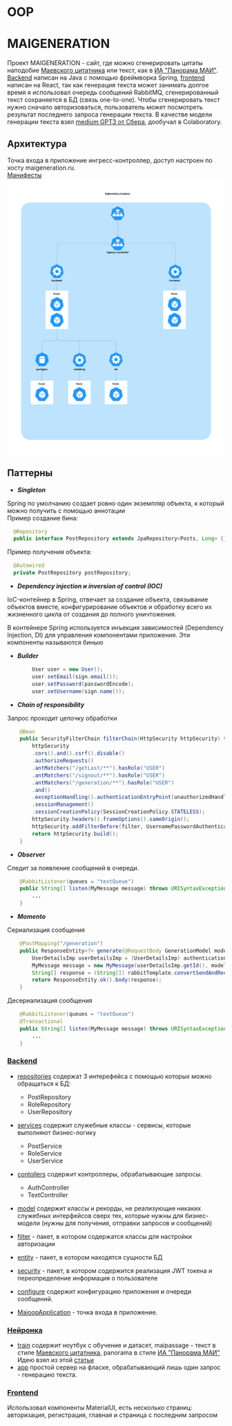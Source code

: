 # OOP
# MAIGENERATION
Проект MAIGENERATION - сайт, где можно сгенерировать цитаты наподобие [Маевского цитатника](https://vk.com/maipassage) или текст, как в [ИА "Панорама МАИ"](https://vk.com/ia_panorama_mai). [Backend](maioop) написан на Java с помощью фреймворка Spring, [frontend](front) написан на React, так как генерация текста может занимать долгое время я использовал очередь сообщений RabbitMQ, сгенерированный текст сохраняется в БД (связь one-to-one). Чтобы сгенерировать текст нужно сначало авторизоваться, пользователь может посмотреть результат последнего запроса генерации текста. В качестве модели генерации текста взял [medium GPT3 от Сбера](https://huggingface.co/sberbank-ai/rugpt3medium_based_on_gpt2), дообучал в Colaboratory.     

## Архитектура
Точка входа в приложение ингресс-контроллер, доступ настроен по хосту maigeneration.ru.\
[Манифесты](manifests)
![](img/kuber.png)

## Паттерны
  - ***Singleton***

Spring по умолчанию создает ровно один экземпляр объекта, к который можно получить с помощью аннотации\
Пример создание бина:
```Java
  @Repository
  public interface PostRepository extends JpaRepository<Posts, Long> {}
```
  Пример получения объекта:  
```Java
  @Autowired
  private PostRepository postRepository;
  ```
  - ***Dependency injection и inversion of control (IOC)***

IoC-контейнер в Spring, отвечает за создание объекта, связывание объектов вместе, конфигурирование объектов и обработку всего их жизненного цикла от создания до полного уничтожения.


В контейнере Spring используется инъекция зависимостей (Dependency Injection, DI) для управления компонентами приложения. Эти компоненты называются биныю
  - ***Builder***
```java
        User user = new User();
        user.setEmail(sign.email());
        user.setPassword(passwordEncode);
        user.setUsername(sign.name());
```

  - ***Chain of responsibility***

Запрос проходит цепочку обработки
```java
    @Bean
    public SecurityFilterChain filterChain(HttpSecurity httpSecurity) throws Exception {
        httpSecurity
        .cors().and().csrf().disable()
        .authorizeRequests()
        .antMatchers("/getLast/**").hasRole("USER")
        .antMatchers("/signout/**").hasRole("USER")
        .antMatchers("/generation/**").hasRole("USER")
        .and()
        .exceptionHandling().authenticationEntryPoint(unauthorizedHandler).and()
        .sessionManagement()
        .sessionCreationPolicy(SessionCreationPolicy.STATELESS);
        httpSecurity.headers().frameOptions().sameOrigin();
        httpSecurity.addFilterBefore(filter, UsernamePasswordAuthenticationFilter.class);
        return httpSecurity.build();
    }
```
  - ***Observer***

Следит за появление сообщений в очереди.
```java
    @RabbitListener(queues = "textQueue")
    public String[] listen(MyMessage message) throws URISyntaxException {
        ...
    }
```
  - ***Momento***

Сериализация сообщения
```java
    @PostMapping("/generation")
    public ResponseEntity<?> generate(@RequestBody GenerationModel model, Authentication authentication) throws URISyntaxException {
        UserDetailsImp userDetailsImp = (UserDetailsImp) authentication.getPrincipal();
        MyMessage message = new MyMessage(userDetailsImp.getId(), model.getCount(), List.of(new String[]{model.getText()}), model.getAuthor());
        String[] response = (String[]) rabbitTemplate.convertSendAndReceive(exchange.getName(), "rpc", message);
        return ResponseEntity.ok().body(response);
    }
```
Десериализация сообщения
```java
    @RabbitListener(queues = "textQueue")
    @Transactional
    public String[] listen(MyMessage message) throws URISyntaxException {
        ...
    }
```

### [Backend](maioop)
- [repositories](maioop/src/main/java/com/mai/maioop/repositories) содержат 3 интерефейса с помощью которых можно обращаться к БД: 
  - PostRepository
  - RoleRepository
  - UserRepository

- [services](maioop/src/main/java/com/mai/maioop/services) содержит служебные классы - сервисы, которые выполняют бизнес-логику
  - PostService
  - RoleService
  - UserService

- [contollers](maioop/src/main/java/com/mai/maioop/contollers) содержит контроллеры, обрабатывающие запросы.
    - AuthController
    - TextController

- [model](maioop/src/main/java/com/mai/maioop/model) содержит классы и рекорды, не реализующие никаких служебных интерфейсов сверх тех, которые нужны для бизнес-модели (нужны для получения, отправки запросов и сообщений)

- [filter](maioop/src/main/java/com/mai/maioop/filter) - пакет, в котором содержатся классы для настройки авторизации

- [entity](maioop/src/main/java/com/mai/maioop/entity) - пакет, в котором находятся сущности БД

- [security](maioop/src/main/java/com/mai/maioop/security) - пакет, в котором содержится реализация JWT токена и переопределение информация о пользователе 

- [configure](maioop/src/main/java/com/mai/maioop/configure) содержит конфигурацию приложения и очереди сообщений.

- [MaioopApplication](maioop/src/main/java/com/mai/maioop/MaioopApplication.java) - точка входа в приложение.

### [Нейронка](ServerML)
- [train](ServerML/train) содержит ноутбук с обучение и датасет, maipassage - текст в стиле [Маевского цитатника](https://vk.com/maipassage), panorama в стиле [ИА "Панорама МАИ"](https://vk.com/ia_panorama_mai)\
Идею взял из этой [статьи](https://habr.com/ru/company/sberbank/blog/528966/)
- [app](ServerML/app.py) простой сервер на фласке, обрабатывающий лишь один запрос - генерацию текста.

### [Frontend](front)

Использовал компоненты MaterialUI, есть несколько страниц: авторизация, регистрация, главная и страница с последним запросом
